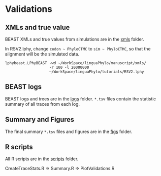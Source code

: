 # Validations

## XMLs and true value

BEAST XMLs and true values from simulations are in the [xmls](xmls) folder.

In RSV2.lphy, change `codon ~ PhyloCTMC` to `sim ~ PhyloCTMC`, 
so that the alignment will be the simulated data.

```
lphybeast.LPhyBEAST -wd ~/WorkSpace/linguaPhylo/manuscript/xmls/
                    -r 100 -l 20000000
                    ~/WorkSpace/linguaPhylo/tutorials/RSV2.lphy
```

## BEAST logs

BEAST logs and trees are in the [logs](logs) folder. 
`*.tsv` files contain the statistic summary of all traces from each log.


## Summary and Figures

The final summary `*.tsv` files and figures are in the [figs](figs) folder.


## R scripts

All R scripts are in the [scripts](scripts) folder.

CreateTraceStats.R => Summary.R => PlotValidations.R

